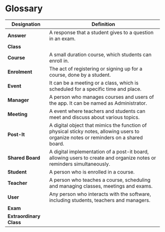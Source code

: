 # Glossary

| **Designation**         | **Definition**                                                                                                                       |
| ----------------------- | ------------------------------------------------------------------------------------------------------------------------------------ |
| **Answer**              | A response that a student gives to a question in an exam.                                                                            |
| **Class**               |                                                                                                                                      |
| **Course**              | A small duration course, which students can enroll in.                                                                               |
| **Enrolment**           | The act of registering or signing up for a course, done by a student.                                                                |
| **Event**               | It can be a meeting or a class, which is scheduled for a specific time and place.                                                    |
| **Manager**             | A person who manages courses and users of the app. It can be named as Administrator.                                                 |
| **Meeting**             | A event where teachers and students can meet and discuss about various topics.                                                       |
| **Post-It**             | A digital object that mimics the function of physical sticky notes, allowing users to organize notes or reminders on a shared board. |
| **Shared Board**        | A digital implementation of a post-it board, allowing users to create and organize notes or reminders simultaneously.                |
| **Student**             | A person who is enrolled in a course.                                                                                                |
| **Teacher**             | A person who teaches a course, scheduling and managing classes, meetings and exams.                                                  |
| **User**                | Any person who interacts with the software, including students, teachers and managers.                                               |
| **Exam**                |                                                                                                                                      |
| **Extraordinary Class** |                                                                                                                                      |
